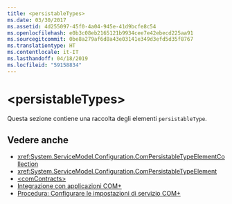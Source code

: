 ```yaml
---
title: <persistableTypes>
ms.date: 03/30/2017
ms.assetid: 4d255097-45f0-4a04-945e-41d9bcfe8c54
ms.openlocfilehash: e0b3c08eb2165121b9934cee7e42ebecd225aa91
ms.sourcegitcommit: 0be8a279af6d8a43e03141e349d3efd5d35f8767
ms.translationtype: HT
ms.contentlocale: it-IT
ms.lasthandoff: 04/18/2019
ms.locfileid: "59158834"
---
```

# <a name="persistabletypes"></a>\<persistableTypes>
Questa sezione contiene una raccolta degli elementi `persistableType`.  
  
## <a name="see-also"></a>Vedere anche

- <xref:System.ServiceModel.Configuration.ComPersistableTypeElementCollection>
- <xref:System.ServiceModel.Configuration.ComPersistableTypeElement>
- [\<comContracts>](../../../../../docs/framework/configure-apps/file-schema/wcf/comcontracts.md)
- [Integrazione con applicazioni COM+](../../../../../docs/framework/wcf/feature-details/integrating-with-com-plus-applications.md)
- [Procedura: Configurare le impostazioni di servizio COM+](../../../../../docs/framework/wcf/feature-details/how-to-configure-com-service-settings.md)
